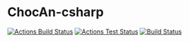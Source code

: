 # ChocAn-csharp

[![Actions Build Status](https://github.com/JasonAForral/ChocAn-csharp/workflows/.NET%20Core%20build/badge.svg)](https://github.com/JasonAForral/ChocAn-csharp/actions?query=workflow%3A".NET%20Corebuild%20")
[![Actions Test Status](https://github.com/JasonAForral/ChocAn-csharp/workflows/.NET%20Core%20xUnit%20Tests/badge.svg)](https://github.com/JasonAForral/ChocAn-csharp/actions?query=workflow%3A".NET%20Core%20xUnit%20Tests")
[![Build Status](https://travis-ci.org/JasonAForral/ChocAn-csharp.svg?branch=master)](https://travis-ci.org/JasonAForral/ChocAn-csharp)
